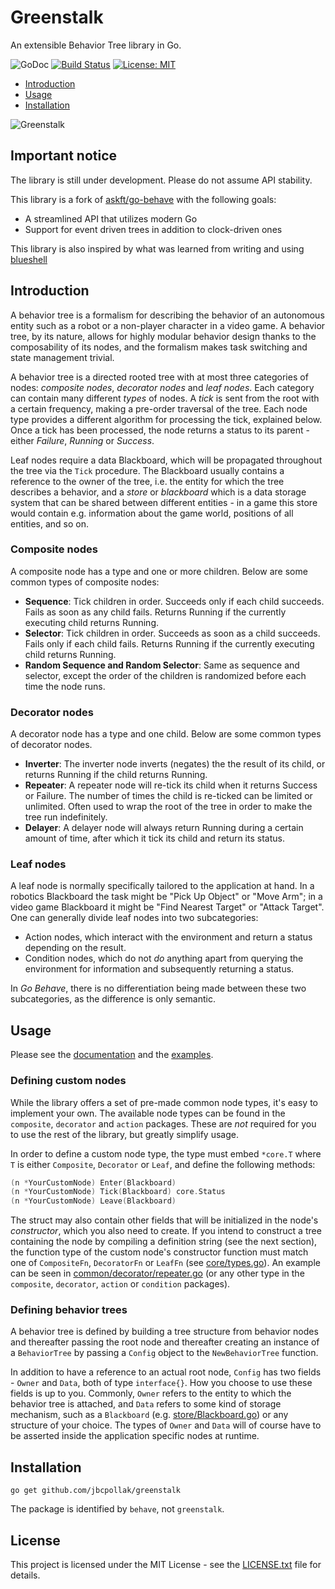 # Greenstalk

An extensible Behavior Tree library in Go.

![GoDoc](https://godoc.org/github.com/jbcpollak/greenstalk?status.svg)
[![Build Status](https://travis-ci.com/jbcpollak/greenstalk.svg?branch=master)](https://travis-ci.com/jbcpollak/greenstalk)
[![License: MIT](https://img.shields.io/badge/License-MIT-yellow.svg)](https://opensource.org/licenses/MIT)


* [Introduction](#introduction)
* [Usage](#usage)
* [Installation](#installation)

![Greenstalk](image.png)

## Important notice

The library is still under development. Please do not assume API stability.

This library is a fork of [askft/go-behave](https://github.com/askft/go-behave) with the following goals:
* A streamlined API that utilizes modern Go
* Support for event driven trees in addition to clock-driven ones

This library is also inspired by what was learned from writing and using [blueshell](https://github.com/6RiverSystems/blueshell)

## Introduction

A behavior tree is a formalism for describing the behavior of an autonomous entity such as a robot or a non-player character in a video game. A behavior tree, by its nature, allows for highly modular behavior design thanks to the composability of its nodes, and the formalism makes task switching and state management trivial.

A behavior tree is a directed rooted tree with at most three categories of nodes: _composite nodes_, _decorator nodes_ and _leaf nodes_. Each category can contain many different _types_ of nodes. A _tick_ is sent from the root with a certain frequency, making a pre-order traversal of the tree. Each node type provides a different algorithm for processing the tick, explained below. Once a tick has been processed, the node returns a status to its parent - either _Failure_, _Running_ or _Success_.

Leaf nodes require a data Blackboard, which will be propagated throughout the tree via the `Tick` procedure. The Blackboard usually contains a reference to the owner of the tree, i.e. the entity for which the tree describes a behavior, and a _store_ or _blackboard_ which is a data storage system that can be shared between different entities - in a game this store would contain e.g. information about the game world, positions of all entities, and so on.

### Composite nodes

A composite node has a type and one or more children. Below are some common types of composite nodes:

- **Sequence**:
  Tick children in order. Succeeds only if each child succeeds. Fails as soon as any child fails. Returns Running if the currently executing child returns Running.
- **Selector**:
  Tick children in order. Succeeds as soon as a child succeeds. Fails only if each child fails. Returns Running if the currently executing child returns Running.
- **Random Sequence and Random Selector**:
  Same as sequence and selector, except the order of the children is randomized before each time the node runs.

### Decorator nodes

A decorator node has a type and one child. Below are some common types of decorator nodes.

- **Inverter**:
  The inverter node inverts (negates) the the result of its child, or returns Running if the child returns Running.
- **Repeater**:
  A repeater node will re-tick its child when it returns Success or Failure. The number of times the child is re-ticked can be limited or unlimited. Often used to wrap the root of the tree in order to make the tree run indefinitely.
- **Delayer**:
  A delayer node will always return Running during a certain amount of time, after which it tick its child and return its status.

### Leaf nodes

A leaf node is normally specifically tailored to the application at hand. In a robotics Blackboard the task might be "Pick Up Object" or "Move Arm"; in a video game Blackboard it might be "Find Nearest Target" or "Attack Target". One can generally divide leaf nodes into two subcategories:

- Action nodes, which interact with the environment and return a status depending on the result.
- Condition nodes, which do not _do_ anything apart from querying the environment for information and subsequently returning a status.

In _Go Behave_, there is no differentiation being made between these two subcategories, as the difference is only semantic.

## Usage

Please see the [documentation](https://godoc.org/github.com/jbcpollak/greenstalk) and the [examples](examples).

### Defining custom nodes

While the library offers a set of pre-made common node types, it's easy to implement your own. The available node types can be found in the `composite`, `decorator` and `action` packages. These are _not_ required for you to use the rest of the library, but greatly simplify usage.

In order to define a custom node type, the type must embed `*core.T` where `T` is either `Composite`, `Decorator` or `Leaf`, and define the following methods:

```go
(n *YourCustomNode) Enter(Blackboard)
(n *YourCustomNode) Tick(Blackboard) core.Status
(n *YourCustomNode) Leave(Blackboard)
```

The struct may also contain other fields that will be initialized in the node's _constructor_, which you also need to create. If you intend to construct a tree containing the node by compiling a definition string (see the next section), the function type of the custom node's constructor function must match one of `CompositeFn`, `DecoratorFn` or `LeafFn` (see [core/types.go](core/types.go)). An example can be seen in [common/decorator/repeater.go](common/decorator/repeater.go) (or any other type in the `composite`, `decorator`, `action` or `condition` packages).

### Defining behavior trees

A behavior tree is defined by building a tree structure from behavior nodes and thereafter passing the root node and thereafter creating an instance of a `BehaviorTree` by passing a `Config` object to the `NewBehaviorTree` function.

In addition to have a reference to an actual root node, `Config` has two fields - `Owner` and `Data`, both of type `interface{}`. How you choose to use these fields is up to you. Commonly, `Owner` refers to the entity to which the behavior tree is attached, and `Data` refers to some kind of storage mechanism, such as a `Blackboard` (e.g. [store/Blackboard.go](store/blackboard.go)) or any structure of your choice. The types of `Owner` and `Data` will of course have to be asserted inside the application specific nodes at runtime.

## Installation

`go get github.com/jbcpollak/greenstalk`

The package is identified by `behave`, not `greenstalk`.

## License


This project is licensed under the MIT License - see the [LICENSE.txt](LICENSE.txt) file for details.
